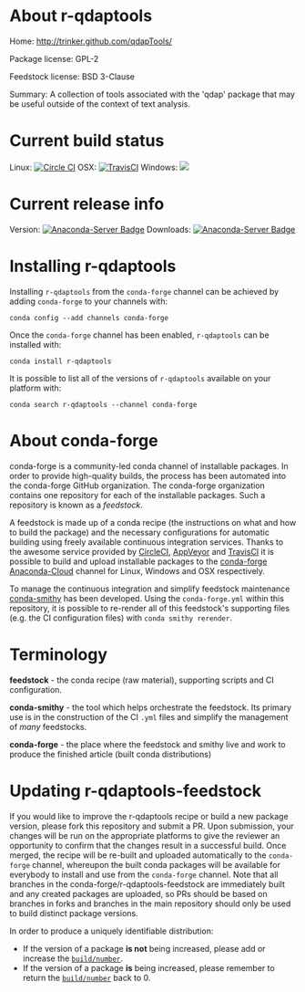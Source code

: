 About r-qdaptools
=================

Home: http://trinker.github.com/qdapTools/

Package license: GPL-2

Feedstock license: BSD 3-Clause

Summary: A collection of tools associated with the 'qdap' package that may be useful outside of the context of text analysis.



Current build status
====================

Linux: [![Circle CI](https://circleci.com/gh/conda-forge/r-qdaptools-feedstock.svg?style=shield)](https://circleci.com/gh/conda-forge/r-qdaptools-feedstock)
OSX: [![TravisCI](https://travis-ci.org/conda-forge/r-qdaptools-feedstock.svg?branch=master)](https://travis-ci.org/conda-forge/r-qdaptools-feedstock)
Windows: ![](https://cdn.rawgit.com/conda-forge/conda-smithy/90845bba35bec53edac7a16638aa4d77217a3713/conda_smithy/static/disabled.svg)

Current release info
====================
Version: [![Anaconda-Server Badge](https://anaconda.org/conda-forge/r-qdaptools/badges/version.svg)](https://anaconda.org/conda-forge/r-qdaptools)
Downloads: [![Anaconda-Server Badge](https://anaconda.org/conda-forge/r-qdaptools/badges/downloads.svg)](https://anaconda.org/conda-forge/r-qdaptools)

Installing r-qdaptools
======================

Installing `r-qdaptools` from the `conda-forge` channel can be achieved by adding `conda-forge` to your channels with:

```
conda config --add channels conda-forge
```

Once the `conda-forge` channel has been enabled, `r-qdaptools` can be installed with:

```
conda install r-qdaptools
```

It is possible to list all of the versions of `r-qdaptools` available on your platform with:

```
conda search r-qdaptools --channel conda-forge
```


About conda-forge
=================

conda-forge is a community-led conda channel of installable packages.
In order to provide high-quality builds, the process has been automated into the
conda-forge GitHub organization. The conda-forge organization contains one repository
for each of the installable packages. Such a repository is known as a *feedstock*.

A feedstock is made up of a conda recipe (the instructions on what and how to build
the package) and the necessary configurations for automatic building using freely
available continuous integration services. Thanks to the awesome service provided by
[CircleCI](https://circleci.com/), [AppVeyor](http://www.appveyor.com/)
and [TravisCI](https://travis-ci.org/) it is possible to build and upload installable
packages to the [conda-forge](https://anaconda.org/conda-forge)
[Anaconda-Cloud](http://docs.anaconda.org/) channel for Linux, Windows and OSX respectively.

To manage the continuous integration and simplify feedstock maintenance
[conda-smithy](http://github.com/conda-forge/conda-smithy) has been developed.
Using the ``conda-forge.yml`` within this repository, it is possible to re-render all of
this feedstock's supporting files (e.g. the CI configuration files) with ``conda smithy rerender``.


Terminology
===========

**feedstock** - the conda recipe (raw material), supporting scripts and CI configuration.

**conda-smithy** - the tool which helps orchestrate the feedstock.
                   Its primary use is in the construction of the CI ``.yml`` files
                   and simplify the management of *many* feedstocks.

**conda-forge** - the place where the feedstock and smithy live and work to
                  produce the finished article (built conda distributions)


Updating r-qdaptools-feedstock
==============================

If you would like to improve the r-qdaptools recipe or build a new
package version, please fork this repository and submit a PR. Upon submission,
your changes will be run on the appropriate platforms to give the reviewer an
opportunity to confirm that the changes result in a successful build. Once
merged, the recipe will be re-built and uploaded automatically to the
`conda-forge` channel, whereupon the built conda packages will be available for
everybody to install and use from the `conda-forge` channel.
Note that all branches in the conda-forge/r-qdaptools-feedstock are
immediately built and any created packages are uploaded, so PRs should be based
on branches in forks and branches in the main repository should only be used to
build distinct package versions.

In order to produce a uniquely identifiable distribution:
 * If the version of a package **is not** being increased, please add or increase
   the [``build/number``](http://conda.pydata.org/docs/building/meta-yaml.html#build-number-and-string).
 * If the version of a package **is** being increased, please remember to return
   the [``build/number``](http://conda.pydata.org/docs/building/meta-yaml.html#build-number-and-string)
   back to 0.
